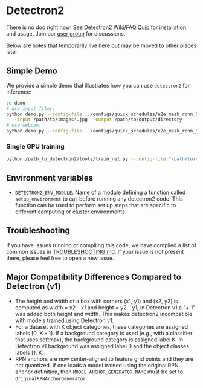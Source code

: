 # Detectron2

There is no doc right now!
See [Detectron2 Wiki/FAQ Quip](https://fb.quip.com/6LBMAtG25YHf) for installation and usage.
Join our [user group](https://fb.workplace.com/groups/277527419809135/) for discussions.

Below are notes that temporarily live here but may be moved to other places later.

## Simple Demo

We provide a simple demo that illustrates how you can use `detectron2` for inference:
```bash
cd demo
# use input files:
python demo.py --config-file ../configs/quick_schedules/e2e_mask_rcnn_R_50_FPN_inference_acc_test.yaml \
  --input /path/to/images*.jpg --output /path/to/output/directory
# use webcam:
python demo.py --config-file ../configs/quick_schedules/e2e_mask_rcnn_R_50_FPN_inference_acc_test.yaml --webcam
```

### Single GPU training

```bash
python /path_to_detectron2/tools/train_net.py --config-file "/path/to/config/file.yaml"
```

## Environment variables

- `DETECTRON2_ENV_MODULE`: Name of a module defining a function called `setup_environment` to call before running any detectron2 code. This function can be used to perform set up steps that are specific to different computing or cluster environments.

## Troubleshooting
If you have issues running or compiling this code, we have compiled a list of common issues in
[TROUBLESHOOTING.md](TROUBLESHOOTING.md). If your issue is not present there, please feel
free to open a new issue.

## Major Compatibility Differences Compared to Detectron (v1)

- The height and width of a box with corners (x1, y1) and (x2, y2) is computed as width = x2 - x1 and height = y2 - y1; in Detectron v1 a "+ 1" was added both height and width. This makes detectron2 incompatible with models trained using Detectron v1.
- For a dataset with K object categories, these categories are assigned labels [0, K - 1]. If a background category is used (e.g., with a classifier that uses softmax), the background category is assigned label K. In Detectron v1 background was assigned label 0 and the object classes labels [1, K].
- RPN anchors are now center-aligned to feature grid points and they are not quantized. If one loads a model trained using the original RPN anchor definition, then `MODEL.ANCHOR_GENERATOR.NAME` must be set to `OriginalRPNAnchorGenerator`.
